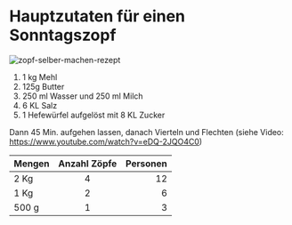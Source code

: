 # Hauptzutaten für einen Sonntagszopf

![zopf-selber-machen-rezept](https://user-images.githubusercontent.com/73113849/210739992-3a184ae5-32e9-4507-a41e-fe48f6a1fa5d.jpg)

1. 1 kg Mehl
2. 125g Butter
3. 250 ml Wasser und 250 ml Milch
4. 6 KL Salz
5. 1 Hefewürfel aufgelöst mit 8 KL Zucker

Dann 45 Min. aufgehen lassen, danach Vierteln und Flechten (siehe Video: https://www.youtube.com/watch?v=eDQ-2JQO4C0)


| Mengen        | Anzahl Zöpfe  | Personen  |
| ------------- |:-------------:| -----:|
| 2 Kg          | 4             | 12    |
| 1 Kg          | 2             | 6     |
| 500 g         | 1             | 3     |
